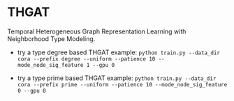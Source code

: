 # THGAT
Temporal Heterogeneous Graph Representation Learning with Neighborhood Type Modeling.

- try a type degree based THGAT example:
   `python train.py --data_dir cora --prefix degree --uniform --patience 10 --mode_node_sig_feature 1 --gpu 0`
   
- try a type prime based THGAT example:
   `python train.py --data_dir cora --prefix prime --uniform --patience 10 --mode_node_sig_feature 0 --gpu 0`
